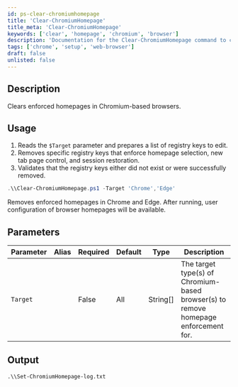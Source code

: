 ```yaml
---
id: ps-clear-chromiumhomepage
title: 'Clear-ChromiumHomepage'
title_meta: 'Clear-ChromiumHomepage'
keywords: ['clear', 'homepage', 'chromium', 'browser']
description: 'Documentation for the Clear-ChromiumHomepage command to clear enforced homepages in Chromium-based browsers.'
tags: ['chrome', 'setup', 'web-browser']
draft: false
unlisted: false
---
```


## Description
Clears enforced homepages in Chromium-based browsers.

## Usage
1. Reads the `$Target` parameter and prepares a list of registry keys to edit.
2. Removes specific registry keys that enforce homepage selection, new tab page control, and session restoration.
3. Validates that the registry keys either did not exist or were successfully removed.

```powershell
.\\Clear-ChromiumHomepage.ps1 -Target 'Chrome','Edge'
```
Removes enforced homepages in Chrome and Edge. After running, user configuration of browser homepages will be available.

## Parameters
| Parameter | Alias | Required | Default | Type     | Description                                                                           |
| --------- | ----- | -------- | ------- | -------- | ------------------------------------------------------------------------------------- |
| `Target`  |       | False    | All     | String[] | The target type(s) of Chromium-based browser(s) to remove homepage enforcement for.  |

## Output
`.\\Set-ChromiumHomepage-log.txt`



